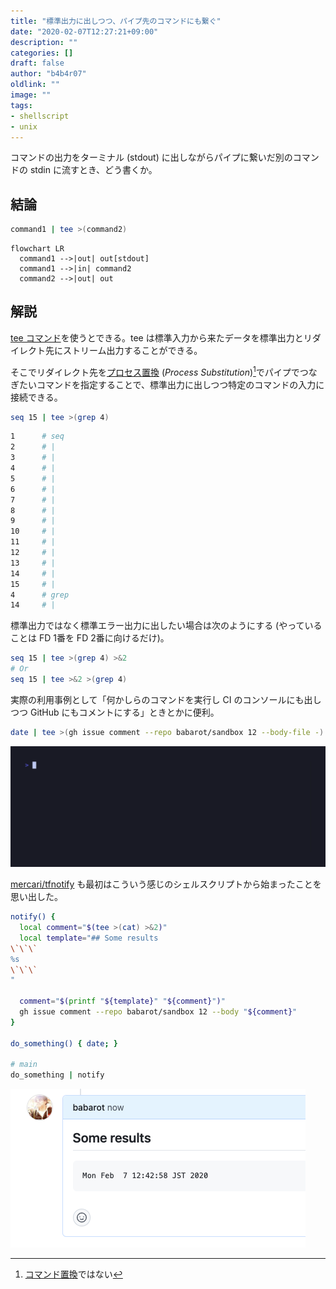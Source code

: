 ```yaml
---
title: "標準出力に出しつつ、パイプ先のコマンドにも繋ぐ"
date: "2020-02-07T12:27:21+09:00"
description: ""
categories: []
draft: false
author: "b4b4r07"
oldlink: ""
image: ""
tags:
- shellscript
- unix
---
```


コマンドの出力をターミナル (stdout) に出しながらパイプに繋いだ別のコマンドの stdin に流すとき、どう書くか。

## 結論

```bash
command1 | tee >(command2)
```

```mermaid
flowchart LR
  command1 -->|out| out[stdout]
  command1 -->|in| command2
  command2 -->|out| out
```


## 解説

[tee コマンド](http://man7.org/linux/man-pages/man1/tee.1.html)を使うとできる。tee は標準入力から来たデータを標準出力とリダイレクト先にストリーム出力することができる。

そこでリダイレクト先を[プロセス置換](https://www.tldp.org/LDP/abs/html/process-sub.html) (_Process Substitution_)[^1]でパイプでつなぎたいコマンドを指定することで、標準出力に出しつつ特定のコマンドの入力に接続できる。

```bash
seq 15 | tee >(grep 4)
```

```bash
1      # seq
2      # |
3      # |
4      # |
5      # |
6      # |
7      # |
8      # |
9      # |
10     # |
11     # |
12     # |
13     # |
14     # |
15     # |
4      # grep
14     # |
```

標準出力ではなく標準エラー出力に出したい場合は次のようにする (やっていることは FD 1番を FD 2番に向けるだけ)。

```bash
seq 15 | tee >(grep 4) >&2
# Or
seq 15 | tee >&2 >(grep 4)
```


実際の利用事例として「何かしらのコマンドを実行し CI のコンソールにも出しつつ GitHub にもコメントにする」ときとかに便利。

```bash
date | tee >(gh issue comment --repo babarot/sandbox 12 --body-file -)
```

![](demo.gif)

[mercari/tfnotify](https://github.com/mercari/tfnotify) も最初はこういう感じのシェルスクリプトから始まったことを思い出した。

```bash
notify() {
  local comment="$(tee >(cat) >&2)"
  local template="## Some results
\`\`\`
%s
\`\`\`
"

  comment="$(printf "${template}" "${comment}")"
  gh issue comment --repo babarot/sandbox 12 --body "${comment}"
}

do_something() { date; }

# main
do_something | notify
```

![](result.png)

[^1]: [コマンド置換](https://www.gnu.org/software/bash/manual/html_node/Command-Substitution.html)ではない
